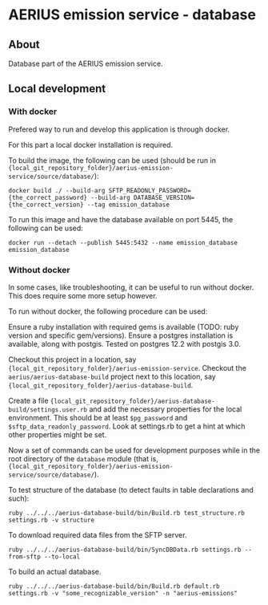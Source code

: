 # AERIUS emission service - database

## About

Database part of the AERIUS emission service.

## Local development

### With docker

Prefered way to run and develop this application is through docker.

For this part a local docker installation is required.

To build the image, the following can be used (should be run in `{local_git_repository_folder}/aerius-emission-service/source/database/`):

```
docker build ./ --build-arg SFTP_READONLY_PASSWORD={the_correct_password} --build-arg DATABASE_VERSION={the_correct_version} --tag emission_database
```

To run this image and have the database available on port 5445, the following can be used:

```
docker run --detach --publish 5445:5432 --name emission_database emission_database
```

### Without docker

In some cases, like troubleshooting, it can be useful to run without docker. This does require some more setup however.

To run without docker, the following procedure can be used:

Ensure a ruby installation with required gems is available (TODO: ruby version and specific gem/versions).
Ensure a postgres installation is available, along with postgis. Tested on postgres 12.2 with postgis 3.0.

Checkout this project in a location, say `{local_git_repository_folder}/aerius-emission-service`.
Checkout the `aerius/aerius-database-build` project next to this location, say `{local_git_repository_folder}/aerius-database-build`.

Create a file `{local_git_repository_folder}/aerius-database-build/settings.user.rb` and add the necessary properties for the local environment. 
This should be at least `$pg_password` and `$sftp_data_readonly_password`.
Look at settings.rb to get a hint at which other properties might be set.

Now a set of commands can be used for development purposes while in the root directory of the `database` module (that is, `{local_git_repository_folder}/aerius-emission-service/source/database/`).

To test structure of the database (to detect faults in table declarations and such):

```
ruby ../../../aerius-database-build/bin/Build.rb test_structure.rb settings.rb -v structure
```

To download required data files from the SFTP server. 

```
ruby ../../../aerius-database-build/bin/SyncDBData.rb settings.rb --from-sftp --to-local
```

To build an actual database.

```
ruby ../../../aerius-database-build/bin/Build.rb default.rb settings.rb -v "some_recognizable_version" -n "aerius-emissions"
```
